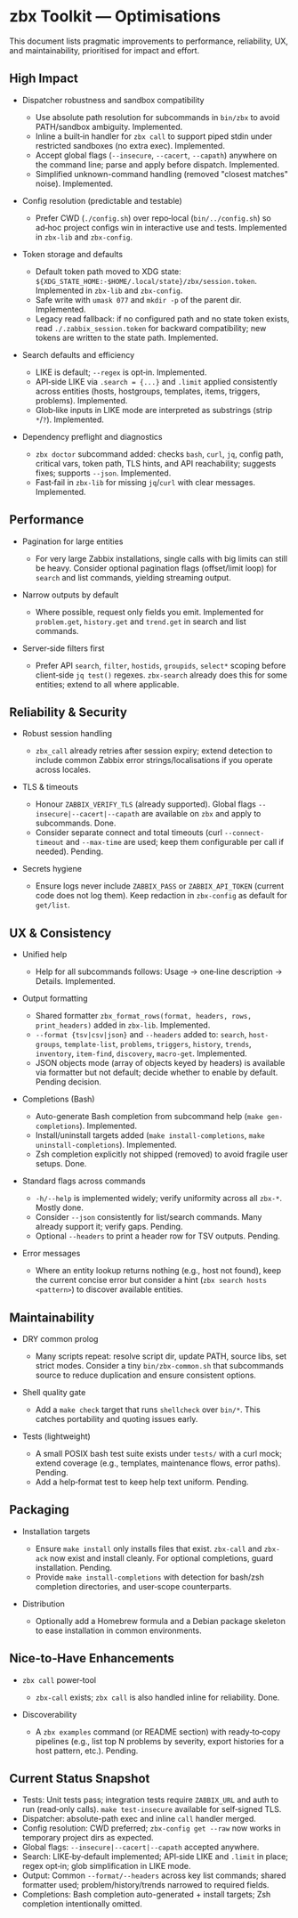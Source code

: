 # zbx Toolkit — Optimisations

This document lists pragmatic improvements to performance, reliability, UX, and maintainability, prioritised for impact and effort.

## High Impact

- Dispatcher robustness and sandbox compatibility
  - Use absolute path resolution for subcommands in `bin/zbx` to avoid PATH/sandbox ambiguity. Implemented.
  - Inline a built‑in handler for `zbx call` to support piped stdin under restricted sandboxes (no extra exec). Implemented.
  - Accept global flags (`--insecure`, `--cacert`, `--capath`) anywhere on the command line; parse and apply before dispatch. Implemented.
  - Simplified unknown-command handling (removed "closest matches" noise). Implemented.

- Config resolution (predictable and testable)
  - Prefer CWD (`./config.sh`) over repo‑local (`bin/../config.sh`) so ad‑hoc project configs win in interactive use and tests. Implemented in `zbx-lib` and `zbx-config`.

- Token storage and defaults
  - Default token path moved to XDG state: `${XDG_STATE_HOME:-$HOME/.local/state}/zbx/session.token`. Implemented in `zbx-lib` and `zbx-config`.
  - Safe write with `umask 077` and `mkdir -p` of the parent dir. Implemented.
  - Legacy read fallback: if no configured path and no state token exists, read `./.zabbix_session.token` for backward compatibility; new tokens are written to the state path. Implemented.

- Search defaults and efficiency
  - LIKE is default; `--regex` is opt‑in. Implemented.
  - API‑side LIKE via `.search = {...}` and `.limit` applied consistently across entities (hosts, hostgroups, templates, items, triggers, problems). Implemented.
  - Glob‑like inputs in LIKE mode are interpreted as substrings (strip `*`/`?`). Implemented.

- Dependency preflight and diagnostics
  - `zbx doctor` subcommand added: checks `bash`, `curl`, `jq`, config path, critical vars, token path, TLS hints, and API reachability; suggests fixes; supports `--json`. Implemented.
  - Fast‑fail in `zbx-lib` for missing `jq`/`curl` with clear messages. Implemented.

## Performance

- Pagination for large entities
  - For very large Zabbix installations, single calls with big limits can still be heavy. Consider optional pagination flags (offset/limit loop) for `search` and list commands, yielding streaming output.

- Narrow outputs by default
  - Where possible, request only fields you emit. Implemented for `problem.get`, `history.get` and `trend.get` in search and list commands.

- Server‑side filters first
  - Prefer API `search`, `filter`, `hostids`, `groupids`, `select*` scoping before client‑side `jq test()` regexes. `zbx-search` already does this for some entities; extend to all where applicable.

## Reliability & Security

- Robust session handling
  - `zbx_call` already retries after session expiry; extend detection to include common Zabbix error strings/localisations if you operate across locales.

- TLS & timeouts
  - Honour `ZABBIX_VERIFY_TLS` (already supported). Global flags `--insecure|--cacert|--capath` are available on `zbx` and apply to subcommands. Done.
  - Consider separate connect and total timeouts (curl `--connect-timeout` and `--max-time` are used; keep them configurable per call if needed). Pending.

- Secrets hygiene
  - Ensure logs never include `ZABBIX_PASS` or `ZABBIX_API_TOKEN` (current code does not log them). Keep redaction in `zbx-config` as default for `get/list`.

## UX & Consistency

- Unified help
  - Help for all subcommands follows: Usage → one‑line description → Details. Implemented.

- Output formatting
  - Shared formatter `zbx_format_rows(format, headers, rows, print_headers)` added in `zbx-lib`. Implemented.
  - `--format {tsv|csv|json}` and `--headers` added to: `search`, `host-groups`, `template-list`, `problems`, `triggers`, `history`, `trends`, `inventory`, `item-find`, `discovery`, `macro-get`. Implemented.
  - JSON objects mode (array of objects keyed by headers) is available via formatter but not default; decide whether to enable by default. Pending decision.

- Completions (Bash)
  - Auto-generate Bash completion from subcommand help (`make gen-completions`). Implemented.
  - Install/uninstall targets added (`make install-completions`, `make uninstall-completions`). Implemented.
  - Zsh completion explicitly not shipped (removed) to avoid fragile user setups. Done.

- Standard flags across commands
  - `-h/--help` is implemented widely; verify uniformity across all `zbx-*`. Mostly done.
  - Consider `--json` consistently for list/search commands. Many already support it; verify gaps. Pending.
  - Optional `--headers` to print a header row for TSV outputs. Pending.

- Error messages
  - Where an entity lookup returns nothing (e.g., host not found), keep the current concise error but consider a hint (`zbx search hosts <pattern>`) to discover available entities.

## Maintainability

- DRY common prolog
  - Many scripts repeat: resolve script dir, update PATH, source libs, set strict modes. Consider a tiny `bin/zbx-common.sh` that subcommands source to reduce duplication and ensure consistent options.

- Shell quality gate
  - Add a `make check` target that runs `shellcheck` over `bin/*`. This catches portability and quoting issues early.

- Tests (lightweight)
  - A small POSIX bash test suite exists under `tests/` with a curl mock; extend coverage (e.g., templates, maintenance flows, error paths). Pending.
  - Add a help‑format test to keep help text uniform. Pending.

## Packaging

- Installation targets
  - Ensure `make install` only installs files that exist. `zbx-call` and `zbx-ack` now exist and install cleanly. For optional completions, guard installation. Pending.
  - Provide `make install-completions` with detection for bash/zsh completion directories, and user‑scope counterparts.

- Distribution
  - Optionally add a Homebrew formula and a Debian package skeleton to ease installation in common environments.

## Nice‑to‑Have Enhancements

- `zbx call` power‑tool
  - `zbx-call` exists; `zbx call` is also handled inline for reliability. Done.

- Discoverability
  - A `zbx examples` command (or README section) with ready‑to‑copy pipelines (e.g., list top N problems by severity, export histories for a host pattern, etc.). Pending.

## Current Status Snapshot

- Tests: Unit tests pass; integration tests require `ZABBIX_URL` and auth to run (read‑only calls). `make test-insecure` available for self‑signed TLS.
- Dispatcher: absolute-path exec and inline `call` handler merged.
- Config resolution: CWD preferred; `zbx-config get --raw` now works in temporary project dirs as expected.
- Global flags: `--insecure|--cacert|--capath` accepted anywhere.
- Search: LIKE‑by‑default implemented; API‑side LIKE and `.limit` in place; regex opt‑in; glob simplification in LIKE mode.
- Output: Common `--format/--headers` across key list commands; shared formatter used; problem/history/trends narrowed to required fields.
- Completions: Bash completion auto-generated + install targets; Zsh completion intentionally omitted.
